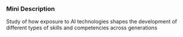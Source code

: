 ### Mini Description

Study of how exposure to AI technologies shapes the development of different types of skills and competencies across generations
